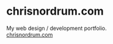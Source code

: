 # chrisnordrum.com
 My web design / development portfolio.
<br>[chrisnordrum.com](https://chrisnordrum.com)